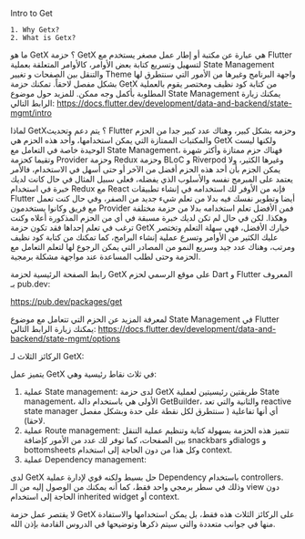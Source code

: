 Intro to Get

    1. Why Getx?
    2. What is Getx?

ما هو GetX ؟
حزمة GetX هي عبارة عن مكتبة أو إطار عمل مصغر يستخدم مع Flutter لتسهيل وتسريع كتابة بعض الأوامر، كالأوامر المتعلقة بعملية State Management والتنقل بين الصفحات و تغيير Theme واجهة البرنامج وغيرها من الأمور التي سنتطرق لها بشكل مفصل لاحقاً. تمكنك حزمة GetX من كتابة كود نظيف ومختصر يقوم بالعملية المطلوبة بأكمل وجه ممكن.
للمزيد حول موضوع State Management يمكنك زيارة الرابط التالي: 
https://docs.flutter.dev/development/data-and-backend/state-mgmt/intro

لماذا GetX؟
يتم دعم وتحديث Flutter وحزمه بشكل كبير، وهناك عدد كبير جدا من الحزم والمكتبات الممتازة التي يمكن استخدامها، وأحد هذه الحزم هي GetX ولكنها ليست الوحيدة خاصة في التعامل مع State Management، فهناك حزم ممتازة وأكثر شهرة وتقيما كحزمة Provider وحزمة Redux وحزمة BLoC و Riverpod وغيرها الكثير، ولا يمكن الجزم بأن أحد هذه الحزم أفضل من الآخر أو حتى أسهل في الاستخدام، فالأمر يعتمد على المبرمج نفسه والأسلوب الذي يفضله، فعلى سبيل المثال في حال كانت لديك خبرة في استخدام Redux مع React فإنه من الأوفر لك استخدامه في إنشاء تطبيقات Flutter أيضا وتطوير نفسك فيه بدلا من تعلم شيء جديد من الصفر، وفي حال كنت تعمل مع فريق وكانوا يستخدمون  Provider فمن الأفضل تعلم استخدامه بدلا من حزمة مختلفة وهكذا. لكن في حال لم تكن لديك خبرة مسبقة في أي من الحزم المذكورة أعلاه وكنت ترغب في تعلم إحداها فقد تكون حزمة  GetX خيارك الأفضل، فهي سهلة التعلم وتختصر عليك الكثير من الأوامر وتسرع عملية إنشاء البرامج، كما تمكنك من كتابة كود نظيف ومرتب، وهناك عدد جيد وسريع النمو من المصادر التي يمكن الرجوع لها لتعلم التعامل مع الحزمة وحتى لطلب المساعدة عند مواجهة مشكلة برمجية.
 
رابط الصفحة الرئيسية لحزمة GetX على موقع الرسمي لحزم Dart و Flutter المعروف بـ pub.dev:

https://pub.dev/packages/get


لمعرفة المزيد عن الحزم التي تتعامل مع موضوع State Management في Flutter  يمكنك زيارة الرابط التالي:
https://docs.flutter.dev/development/data-and-backend/state-mgmt/options




الركائز الثلاث لـ GetX:

يتميز عمل GetX  في ثلاث نقاط رئيسية وهي: 



1. عملية State management: لدى حزمة GetX طريقتين رئيسيتين لعملية State management، الأولى هي باستخدام دالة GetBuilder، والثانية والتي تعد reactive state manager أي أنها تفاعلية ( سنتطرق لكل نقطة على حدة وبشكل مفصل لاحقا).
2. عملية Route management: تتميز هذه الحزمة بسهولة كتابة وتنظيم عملية التنقل بين الصفحات، كما توفر لك عدد من الأمور كإضافة snackbars وdialogs و bottomsheets وكل هذا من دون الحاجة إلى استخدام context.
3. عملية Dependency management: 

لدى GetX حل بسيط ولكنه قوي لإدارة عملية Dependency باستخدام controllers. وذلك في سطر برمجي واحد فقط، كما أنه يمكنك من الوصول إليه من الـ view دون الحاجة إلى  استخدام inherited widget أو context. 

لا يقتصر عمل حزمة GetX على الركائز الثلاث هذه فقط، بل يمكن استخدامها والاستفادة منها في جوانب متعددة والتي سيتم ذكرها وتوضيحها في الدروس القادمة بإذن الله.
